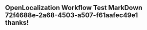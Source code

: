 <properties
ms.topic="hero-topic"
ms.test1="hero-topic"
ms.test2="test"/>

## OpenLocalization Workflow Test MarkDown 72f4688e-2a68-4503-a507-f61aafec49e1 thanks!

